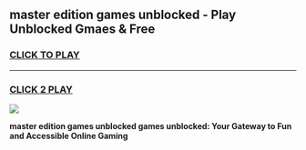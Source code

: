 
## master edition games unblocked - Play Unblocked Gmaes & Free
<h3>
<a href="https://news.freeplayer.one?title=master_edition_games_unblocked&ref=23F">CLICK TO PLAY</a></h3>
<hr>

<h3>
<a href="https://news.freeplayer.one?title=master_edition_games_unblocked&ref=23F">CLICK 2 PLAY</a>
  
</h3>

<a href="https://news.freeplayer.one?title=master_edition_games_unblocked&ref=23F/"><img src="https://clearcache.store/games.png"></a>


**master edition games unblocked games unblocked: Your Gateway to Fun and Accessible Online Gaming**
